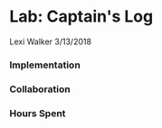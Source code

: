 # Lab: Captain's Log
Lexi Walker
3/13/2018


### Implementation


### Collaboration

### Hours Spent
